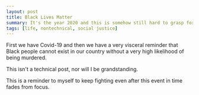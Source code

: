 ```yaml
---
layout: post
title: Black Lives Matter
summary: It's the year 2020 and this is somehow still hard to grasp for some.
tags: [life, nontechnical, social justice]
---
```


First we have Covid-19 and then we have a very visceral reminder that Black people cannot exist in our country without a very high likelihood of being murdered. 

This isn't a technical post, nor will I be grandstanding. 

This is a reminder to myself to keep fighting even after this event in time fades from focus.
